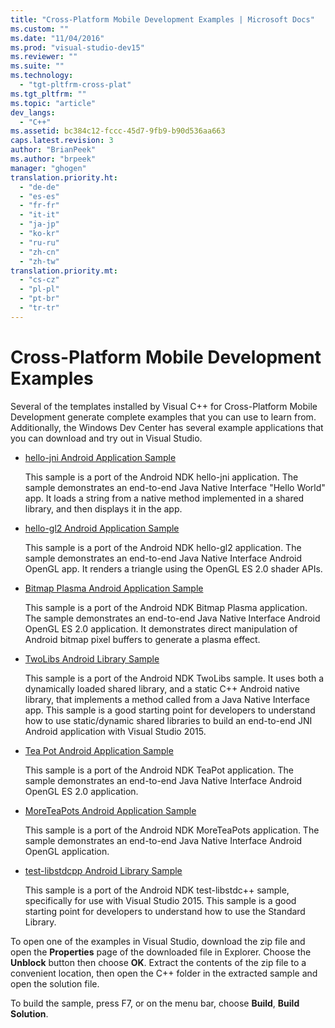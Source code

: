 ```yaml
---
title: "Cross-Platform Mobile Development Examples | Microsoft Docs"
ms.custom: ""
ms.date: "11/04/2016"
ms.prod: "visual-studio-dev15"
ms.reviewer: ""
ms.suite: ""
ms.technology: 
  - "tgt-pltfrm-cross-plat"
ms.tgt_pltfrm: ""
ms.topic: "article"
dev_langs: 
  - "C++"
ms.assetid: bc384c12-fccc-45d7-9fb9-b90d536aa663
caps.latest.revision: 3
author: "BrianPeek"
ms.author: "brpeek"
manager: "ghogen"
translation.priority.ht: 
  - "de-de"
  - "es-es"
  - "fr-fr"
  - "it-it"
  - "ja-jp"
  - "ko-kr"
  - "ru-ru"
  - "zh-cn"
  - "zh-tw"
translation.priority.mt: 
  - "cs-cz"
  - "pl-pl"
  - "pt-br"
  - "tr-tr"
---
```

# Cross-Platform Mobile Development Examples
Several of the templates installed by Visual C++ for Cross-Platform Mobile Development generate complete examples that you can use to learn from. Additionally, the Windows Dev Center has several example applications that you can download and try out in Visual Studio.  
  
-   [hello-jni Android Application Sample](https://code.msdn.microsoft.com/hello-jni-Android-790ab73d)  
  
     This sample is a port of the Android NDK hello-jni application. The sample demonstrates an end-to-end Java Native Interface "Hello World" app. It loads a string from a native method implemented in a shared library, and then displays it in the app.  
  
-   [hello-gl2 Android Application Sample](https://code.msdn.microsoft.com/hello-gl2-Android-3b61896c)  
  
     This sample is a port of the Android NDK hello-gl2 application. The sample demonstrates an end-to-end Java Native Interface Android OpenGL app. It renders a triangle using the OpenGL ES 2.0 shader APIs.  
  
-   [Bitmap Plasma Android Application Sample](https://code.msdn.microsoft.com/Bitmap-Plasma-Android-77ae296a)  
  
     This sample is a port of the Android NDK Bitmap Plasma application. The sample demonstrates an end-to-end Java Native Interface Android OpenGL ES 2.0 application. It demonstrates direct manipulation of Android bitmap pixel buffers to generate a plasma effect.  
  
-   [TwoLibs Android Library Sample](https://code.msdn.microsoft.com/TwoLibs-Android-Library-6396e5c4)  
  
     This sample is a port of the Android NDK TwoLibs sample. It uses both a dynamically loaded shared library, and a static C++ Android native library, that implements a method called from a Java Native Interface app. This sample is a good starting point for developers to understand how to use static/dynamic shared libraries to build an end-to-end JNI Android application with Visual Studio 2015.  
  
-   [Tea Pot Android Application Sample](https://code.msdn.microsoft.com/Tea-Pot-Android-Application-e7c05d73)  
  
     This sample is a port of the Android NDK TeaPot application. The sample demonstrates an end-to-end Java Native Interface Android OpenGL ES 2.0 application.  
  
-   [MoreTeaPots Android Application Sample](https://code.msdn.microsoft.com/MoreTeaPots-Android-a9bd8549)  
  
     This sample is a port of the Android NDK MoreTeaPots application. The sample demonstrates an end-to-end Java Native Interface Android OpenGL application.  
  
-   [test-libstdcpp Android Library Sample](https://code.msdn.microsoft.com/test-libstdcpp-Android-00b548f5)  
  
     This sample is a port of the Android NDK test-libstdc++ sample, specifically for use with Visual Studio 2015. This sample is a good starting point for developers to understand how to use the Standard Library.  
  
 To open one of the examples in Visual Studio, download the zip file and open the **Properties** page of the downloaded file in Explorer. Choose the **Unblock** button then choose **OK**. Extract the contents of the zip file to a convenient location, then open the C++ folder in the extracted sample and open the solution file.  
  
 To build the sample, press F7, or on the menu bar, choose **Build**, **Build Solution**.